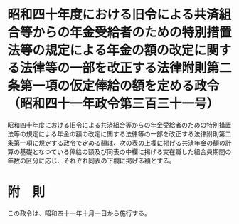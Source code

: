 # 昭和四十年度における旧令による共済組合等からの年金受給者のための特別措置法等の規定による年金の額の改定に関する法律等の一部を改正する法律附則第二条第一項の仮定俸給の額を定める政令（昭和四十一年政令第三百三十一号）
昭和四十年度における旧令による共済組合等からの年金受給者のための特別措置法等の規定による年金の額の改定に関する法律等の一部を改正する法律附則第二条第一項に規定する政令で定める額は、次の表の上欄に掲げる共済年金の額の計算の基礎となつている俸給の額及び同表の中欄に掲げる実在職した組合員期間の年数の区分に応じ、それぞれ同表の下欄に掲げる額とする。
# 附　則
この政令は、昭和四十一年十月一日から施行する。
